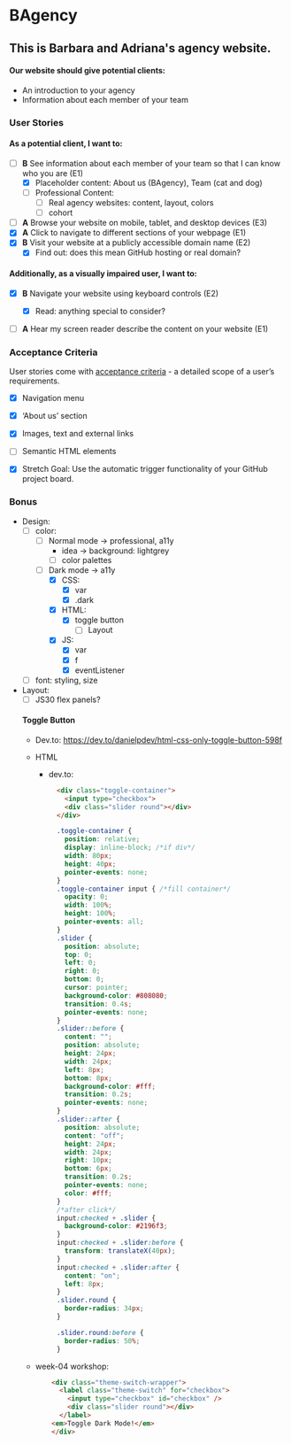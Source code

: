 # BAgency
## This is Barbara and Adriana's agency website.


#### Our website should give potential clients:
* An introduction to your agency
* Information about each member of your team

### User Stories 

#### As a potential client, I want to:

- [ ] **B** See information about each member of your team so that I can know who you are (E1)
  - [x] Placeholder content: About us (BAgency), Team (cat and dog)
  - [ ] Professional Content:
    - [ ] Real agency websites: content, layout, colors
    - [ ] cohort
- [ ] **A** Browse your website on mobile, tablet, and desktop devices (E3)
- [x] **A** Click to navigate to different sections of your webpage (E1)
- [x] **B** Visit your website at a publicly accessible domain name (E2)
  - [x] Find out: does this mean GitHub hosting or real domain?

#### Additionally, as a visually impaired user, I want to:

- [x] **B** Navigate your website using keyboard controls (E2)
  - [x] Read: anything special to consider?
- [ ] **A** Hear my screen reader describe the content on your website (E1)


### Acceptance Criteria 
User stories come with [acceptance criteria](https://blog.easyagile.com/how-to-write-good-user-stories-in-agile-software-development-d4b25356b604) - a detailed scope of a user’s requirements.

- [x] Navigation menu
- [x] ‘About us’ section
- [x] Images, text and external links
- [ ] Semantic HTML elements
- [x] Stretch Goal: Use the automatic trigger functionality of your GitHub project board.


### Bonus
- Design:
  - [ ] color: 
    - [ ] Normal mode &rarr; professional, a11y
      - idea &rarr; background: lightgrey
      - [ ] color palettes
    - [ ] Dark mode &rarr; a11y
      - [x] CSS:
        - [x] var
        - [x] .dark
      - [x] HTML:
        - [x] toggle button
          - [ ] Layout
      - [x] JS:
        - [x] var
        - [x] f
        - [x] eventListener
  - [ ] font: styling, size
- Layout:
  - [ ] JS30 flex panels?

  #### Toggle Button
  - Dev.to: <https://dev.to/danielpdev/html-css-only-toggle-button-598f>
  - HTML
    - dev.to:
      ```html
        <div class="toggle-container">
          <input type="checkbox">
          <div class="slider round"></div>
        </div>
      ```
      ```css
        .toggle-container {
          position: relative;
          display: inline-block; /*if div*/
          width: 80px;
          height: 40px;
          pointer-events: none;
        }
        .toggle-container input { /*fill container*/
          opacity: 0;
          width: 100%;
          height: 100%;
          pointer-events: all;
        }
        .slider {
          position: absolute;
          top: 0;
          left: 0;
          right: 0;
          bottom: 0;
          cursor: pointer;
          background-color: #808080;
          transition: 0.4s;
          pointer-events: none;
        }
        .slider::before {
          content: "";
          position: absolute;
          height: 24px;
          width: 24px;
          left: 8px;
          bottom: 8px;
          background-color: #fff;
          transition: 0.2s;
          pointer-events: none;
        }
        .slider::after {
          position: absolute;
          content: "off";
          height: 24px;
          width: 24px;
          right: 10px;
          bottom: 6px;
          transition: 0.2s;
          pointer-events: none;
          color: #fff;
        }
        /*after click*/
        input:checked + .slider {
          background-color: #2196f3;
        }
        input:checked + .slider:before {
          transform: translateX(40px);
        }
        input:checked + .slider:after {
          content: "on";
          left: 8px;
        }
        .slider.round {
          border-radius: 34px;
        }

        .slider.round:before {
          border-radius: 50%;
        }
      ```


  - week-04 workshop:
    ```html
        <div class="theme-switch-wrapper">
          <label class="theme-switch" for="checkbox">
            <input type="checkbox" id="checkbox" />
            <div class="slider round"></div>
          </label>
        <em>Toggle Dark Mode!</em>
        </div>
      ```

      ```css

      ```


    ```css

    ```